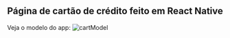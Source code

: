 ## Página de cartão de crédito feito em React Native
Veja o modelo do app:
![cartModel](https://github.com/SilaSantos/cart-model/assets/150076781/4af97bf2-9946-4de1-894d-459f5ba36a05)

